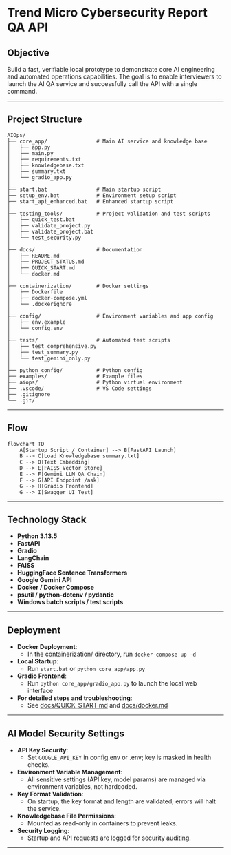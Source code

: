 # Trend Micro Cybersecurity Report QA API

## Objective

Build a fast, verifiable local prototype to demonstrate core AI engineering and automated operations capabilities. The goal is to enable interviewers to launch the AI QA service and successfully call the API with a single command.

---

## Project Structure

```
AIOps/
├── core_app/                # Main AI service and knowledge base
│   ├── app.py
│   ├── main.py
│   ├── requirements.txt
│   ├── knowledgebase.txt
│   ├── summary.txt
│   └── gradio_app.py
│
├── start.bat                # Main startup script
├── setup_env.bat            # Environment setup script
├── start_api_enhanced.bat   # Enhanced startup script
│
├── testing_tools/           # Project validation and test scripts
│   ├── quick_test.bat
│   ├── validate_project.py
│   ├── validate_project.bat
│   └── test_security.py
│
├── docs/                    # Documentation
│   ├── README.md
│   ├── PROJECT_STATUS.md
│   ├── QUICK_START.md
│   └── docker.md
│
├── containerization/        # Docker settings
│   ├── Dockerfile
│   ├── docker-compose.yml
│   └── .dockerignore
│
├── config/                  # Environment variables and app config
│   ├── env.example
│   └── config.env
│
├── tests/                   # Automated test scripts
│   ├── test_comprehensive.py
│   ├── test_summary.py
│   └── test_gemini_only.py
│
├── python_config/           # Python config
├── examples/                # Example files
├── aiops/                   # Python virtual environment
├── .vscode/                 # VS Code settings
├── .gitignore
└── .git/
```

---

## Flow

```mermaid
flowchart TD
    A[Startup Script / Container] --> B[FastAPI Launch]
    B --> C[Load Knowledgebase summary.txt]
    C --> D[Text Embedding]
    D --> E[FAISS Vector Store]
    E --> F[Gemini LLM QA Chain]
    F --> G[API Endpoint /ask]
    G --> H[Gradio Frontend]
    G --> I[Swagger UI Test]
```

---

## Technology Stack

- **Python 3.13.5**
- **FastAPI**
- **Gradio**
- **LangChain**
- **FAISS**
- **HuggingFace Sentence Transformers**
- **Google Gemini API**
- **Docker / Docker Compose**
- **psutil / python-dotenv / pydantic**
- **Windows batch scripts / test scripts**

---

## Deployment

- **Docker Deployment**:
  - In the containerization/ directory, run `docker-compose up -d`
- **Local Startup**:
  - Run `start.bat` or `python core_app/app.py`
- **Gradio Frontend**:
  - Run `python core_app/gradio_app.py` to launch the local web interface
- **For detailed steps and troubleshooting**:
  - See [docs/QUICK_START.md](QUICK_START.md) and [docs/docker.md](docker.md)

---

## AI Model Security Settings

- **API Key Security**:
  - Set `GOOGLE_API_KEY` in config.env or .env; key is masked in health checks.
- **Environment Variable Management**:
  - All sensitive settings (API key, model params) are managed via environment variables, not hardcoded.
- **Key Format Validation**:
  - On startup, the key format and length are validated; errors will halt the service.
- **Knowledgebase File Permissions**:
  - Mounted as read-only in containers to prevent leaks.
- **Security Logging**:
  - Startup and API requests are logged for security auditing.

---
